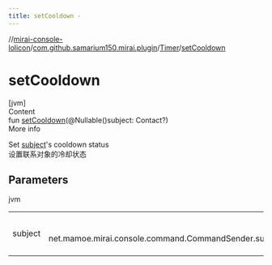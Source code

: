 ```yaml
---
title: setCooldown -
---
```

//[mirai-console-lolicon](../../../index.md)/[com.github.samarium150.mirai.plugin](../index.md)/[Timer](index.md)/[setCooldown](set-cooldown.md)



# setCooldown  
[jvm]  
Content  
fun [setCooldown](set-cooldown.md)(@Nullable()subject: Contact?)  
More info  


Set [subject](set-cooldown.md)'s cooldown status <br> 设置联系对象的冷却状态



## Parameters  
  
jvm  
  
| | |
|---|---|
| <a name="com.github.samarium150.mirai.plugin/Timer/setCooldown/#net.mamoe.mirai.contact.Contact?/PointingToDeclaration/"></a>subject| <a name="com.github.samarium150.mirai.plugin/Timer/setCooldown/#net.mamoe.mirai.contact.Contact?/PointingToDeclaration/"></a><br><br>net.mamoe.mirai.console.command.CommandSender.subject<br><br>|
  
  




